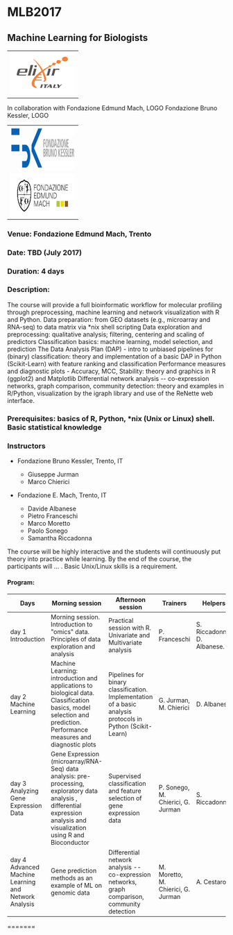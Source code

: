 # MLB2017
## Machine Learning for Biologists


 <table style="width:100%">
  <tr>
    <td><img src="./img/elixir_ita_logo.png" alt="yay" height="100" width="150"></td>
    <tr/>
</table>

In collaboration with
 Fondazione Edmund Mach, LOGO
 Fondazione Bruno Kessler, LOGO
 <table style="width:100%">
  <tr>
    <td><img src="./img/fbk.jpeg" alt="yay" height="100" width="150"></td>
    <tr/>
  <tr>
    <td><img src="./img/fem.png" alt="yay" height="100" width="150"></td>
    <tr/>
</table>



### Venue: Fondazione Edmund Mach, Trento

### Date: TBD (July 2017)

### Duration: 4 days

### Description:
The course will provide a full bioinformatic workflow for molecular profiling through preprocessing, machine learning and network visualization with R and Python.
Data preparation: from GEO datasets (e.g., microarray and RNA-seq) to data matrix via \*nix shell scripting
Data exploration and preprocessing: qualitative analysis; filtering, centering and scaling of predictors
Classification basics: machine learning, model selection, and prediction
The Data Analysis Plan (DAP) - intro to unbiased pipelines for (binary) classification: theory and implementation of a basic DAP in Python (Scikit-Learn) with feature ranking and classification
Performance measures and diagnostic plots - Accuracy, MCC, Stability: theory and graphics in R (ggplot2) and Matplotlib
Differential network analysis -- co-expression networks, graph comparison, community detection: theory and examples in R/Python, visualization by the igraph library and use of the ReNette web interface.


### Prerequisites: basics of R, Python, \*nix (Unix or Linux) shell. Basic statistical knowledge

### Instructors
- Fondazione Bruno Kessler, Trento, IT
  +  Giuseppe Jurman
  +  Marco Chierici

- Fondazione E. Mach, Trento, IT
  + Davide Albanese
  + Pietro Franceschi
  +  Marco Moretto
  + Paolo Sonego
  + Samantha Riccadonna


The course will be highly interactive and the students will continuously put theory into practice while learning. By the end of the course, the participants will ... . Basic Unix/Linux skills is a requirement.



#### Program:



Days |Morning session |Afternoon session | Trainers | Helpers|
------------ | ------------- | ------------- |------------ | ------------- |
day 1 Introduction |Morning session. Introduction to "omics" data. Principles of data exploration and  analysis | Practical session with R. Univariate and Multivariate analysis|  P. Franceschi | S. Riccadonna, D. Albanese. |
day 2 Machine Learning | Machine Learning: introduction and applications to biological data. Classification basics, model selection and prediction. Performance measures and diagnostic plots |Pipelines for binary classification. Implementation of a basic analysis protocols in Python (Scikit-Learn) |G. Jurman, M. Chierici |  D. Albanese |
day 3 Analyzing Gene Expression Data |Gene Expression (microarray/RNA-Seq) data analysis: pre-processing, exploratory data analysis , differential expression analysis and visualization using R and Bioconductor| Supervised classification and feature selection of gene expression data |  P. Sonego, M. Chierici, G. Jurman | S. Riccadonna.
day 4 Advanced Machine Learning and Network Analysis| Gene prediction methods as an example of ML on genomic data|Differential network analysis -- co-expression networks, graph comparison, community detection| M. Moretto, M. Chierici, G. Jurman | A. Cestaro.|



=======

